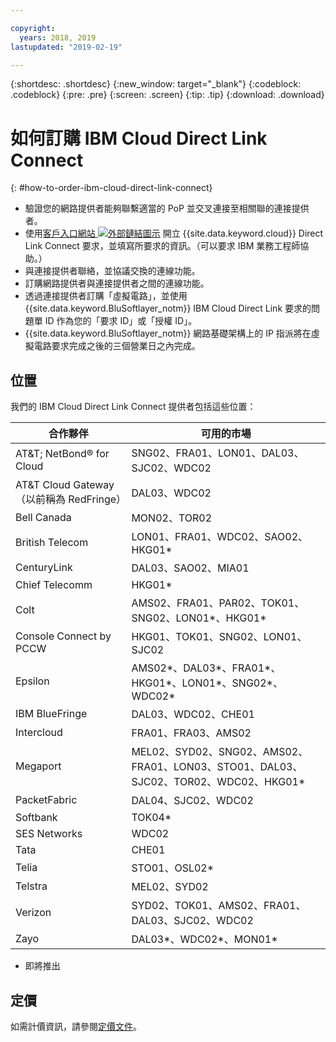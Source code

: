 ```yaml
---

copyright:
  years: 2018, 2019
lastupdated: "2019-02-19"

---
```


{:shortdesc: .shortdesc}
{:new_window: target="_blank"}
{:codeblock: .codeblock}
{:pre: .pre}
{:screen: .screen}
{:tip: .tip}
{:download: .download}

# 如何訂購 IBM Cloud Direct Link Connect
{: #how-to-order-ibm-cloud-direct-link-connect}

 * 驗證您的網路提供者能夠聯繫適當的 PoP 並交叉連接至相關聯的連接提供者。
 * 使用[客戶入口網站 ![外部鏈結圖示](../../icons/launch-glyph.svg "外部鏈結圖示")](https://control.softlayer.com/) 開立 {{site.data.keyword.cloud}} Direct Link Connect 要求，並填寫所要求的資訊。（可以要求 IBM 業務工程師協助。） 
 * 與連接提供者聯絡，並協議交換的連線功能。
 * 訂購網路提供者與連接提供者之間的連線功能。
 * 透過連接提供者訂購「虛擬電路」，並使用 {{site.data.keyword.BluSoftlayer_notm}} IBM Cloud Direct Link 要求的問題單 ID 作為您的「要求 ID」或「授權 ID」。
 * {{site.data.keyword.BluSoftlayer_notm}} 網路基礎架構上的 IP 指派將在虛擬電路要求完成之後的三個營業日之內完成。
 

## 位置

我們的 IBM Cloud Direct Link Connect 提供者包括這些位置：

|合作夥伴|可用的市場|
|--------------|--------------|
|AT&T; NetBond® for Cloud | SNG02、FRA01、LON01、DAL03、SJC02、WDC02|
| AT&T Cloud Gateway（以前稱為 RedFringe）|DAL03、WDC02 |
|Bell Canada |MON02、TOR02|
|British Telecom |  LON01、FRA01、WDC02、SAO02、HKG01* |
| CenturyLink | DAL03、SAO02、MIA01 |
| Chief Telecomm |HKG01* |
|Colt | AMS02、FRA01、PAR02、TOK01、SNG02、LON01*、HKG01*|
| Console Connect by PCCW | HKG01、TOK01、SNG02、LON01、SJC02 |
| Epsilon | AMS02*、DAL03*、FRA01*、HKG01*、LON01*、SNG02*、WDC02* |
| IBM BlueFringe | DAL03、WDC02、CHE01 |
| Intercloud | FRA01、FRA03、AMS02 |
|Megaport |  MEL02、SYD02、SNG02、AMS02、FRA01、LON03、STO01、DAL03、SJC02、TOR02、WDC02、HKG01* |
|PacketFabric | DAL04、SJC02、WDC02 |
| Softbank | TOK04* |
| SES Networks | WDC02 |
|Tata |CHE01 |
|Telia | STO01、OSL02* |
|Telstra | MEL02、SYD02 |
|Verizon |SYD02、TOK01、AMS02、FRA01、DAL03、SJC02、WDC02 |
| Zayo | DAL03*、WDC02*、MON01* |

* 即將推出

## 定價

如需計價資訊，請參閱[定價文件](/docs/infrastructure/direct-link/pricing.html)。
